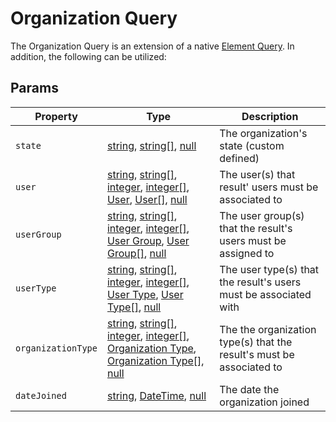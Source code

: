 # Organization Query

The Organization Query is an extension of a native [Element Query].  In addition, the following can be utilized:

## Params

| Property              | Type                                  | Description
| --------------------- | ------------------------------------- | ---------------------------------------------------------------------------------
| `state`               | [string], [string\[\]], [null]                                                                    | The organization's state (custom defined)
| `user`                | [string], [string\[\]], [integer], [integer\[\]], [User], [User\[\]], [null]                              | The user(s) that result' users must be associated to
| `userGroup`           | [string], [string\[\]], [integer], [integer\[\]], [User Group], [User Group\[\]], [null]                  | The user group(s) that the result's users must be assigned to
| `userType`            | [string], [string\[\]], [integer], [integer\[\]], [User Type], [User Type\[\]], [null]                    | The user type(s) that the result's users must be associated with
| `organizationType`    | [string], [string\[\]], [integer], [integer\[\]], [Organization Type], [Organization Type\[\]], [null]    | The the organization type(s) that the result's must be associated to
| `dateJoined`          | [string], [DateTime], [null]                                                                    | The date the organization joined

[integer]: http://www.php.net/language.types.integer "Integer"
[integer\[\]]: http://www.php.net/language.types.integer "Integer"
[array]: http://www.php.net/language.types.array "Array"
[string]: http://www.php.net/language.types.string "String"
[string\[\]]: http://www.php.net/language.types.string "String"
[null]: http://www.php.net/language.types.null "Null"
[DateTime]: http://php.net/manual/en/class.datetime.php

[User]: https://docs.craftcms.com/api/v3/craft-elements-user.html "User"
[User\[\]]: https://docs.craftcms.com/api/v3/craft-elements-user.html "User"
[User Group]: https://docs.craftcms.com/api/v3/craft-models-usergroup.html "User Group"
[User Group\[\]]: https://docs.craftcms.com/api/v3/craft-models-usergroup.html "User Group"

[User Type]: ../objects/user-type.md
[User Type\[\]]: ../objects/user-type.md
[Organization Type]: ../objects/organization-type.md
[Organization Type\[\]]: ../objects/organization-type.md

[Organization]: ../objects/organization.md
[Element Query]: https://docs.craftcms.com/v3/element-queries.html
